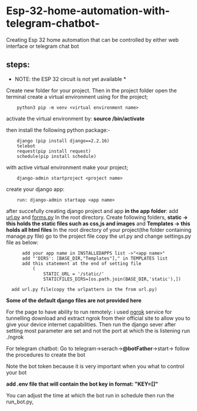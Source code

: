 # Esp-32-home-automation-with-telegram-chatbot-
Creating Esp 32 home automation that can be controlled by either web interface or telegram chat bot


## steps:
 * NOTE: the ESP 32 circuit is not yet available *
 
Create new folder for your project.
Then in the project folder open the terminal
create a virtual environment using for the project;

        python3 pip -m venv <virtual environment name>
 activate the virtual environment by:
       **source <virtual environment name>/bin/activate**
       
then install the following python package:-

        django (pip install django==2.2.16)
        telebot
        request(pip install request)
        schedule(pip install schedule)
            
 with active virtual environment make your project;
 
        django-admin startproject <project name>
          
create your django app:

        run: django-admin startapp <app name>

after succefully creating django project and app
 **in the app folder**: add [url.py](/url.py) and [forms.py](/forms.py)
 In the root directory. Create following folders,
**static -> this holds the static files such as css,js and images** and 
**Templates -> this holds all html files**
 In the root directory of your project(the folder containing manage.py file) go to the project file
                    copy the url.py 
 and change settings.py file as below:
 
          add your app name in INSTALLEDAPPS list ->"<app name>"
          add "'DIRS': [BASE_DIR,"Templates"]," in TEMPLATES list
          add this statement at the end of setting file
              (
                  STATIC_URL = '/static/'
                  STATICFILES_DIRS=[os.path.join(BASE_DIR,'static'),])

      add url.py file(copy the urlpattern in the from url.py)
                            

**Some of the default django files are not provided here**

For the page to have ability to run remotely: i used [ngrok](https://ngrok.com) service for tunnelling
download and extract ngrok from their official site to allow you to give your device 
internet capabilities. Then run the django sever after setting most parameter are set and not the port at which the is listening
    run ./ngrok<port from sever from django>

For telegram chatbot:
Go to telegram->serach->**@botFather**->start-> follow the procedures to create the bot

Note the bot token because it is very important when you what to control your bot

  **__add .env file that will contain the bot key in format: "KEY=[<bot token>]"__**
  
You can adjust the time at which the bot run in schedule then run the run_bot.py, 
